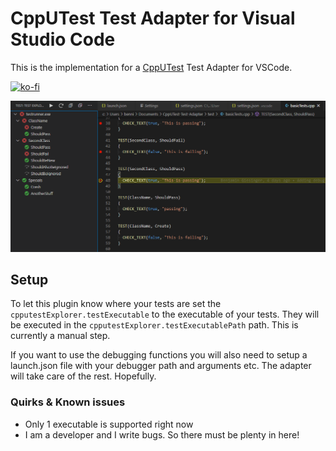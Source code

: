 # CppUTest Test Adapter for Visual Studio Code

This is the implementation for a [CppUTest](https://cpputest.github.io/) Test Adapter for VSCode.

[![ko-fi](https://ko-fi.com/img/githubbutton_sm.svg)](https://ko-fi.com/B0B836FAL)

![tests](img/tests.png)

## Setup

To let this plugin know where your tests are set the ```cpputestExplorer.testExecutable``` to the executable of your tests. They will be executed in the ```cpputestExplorer.testExecutablePath``` path. This is currently a manual step.

If you want to use the debugging functions you will also need to setup a launch.json file with your debugger path and arguments etc. The adapter will take care of the rest. Hopefully.

### Quirks & Known issues
- Only 1 executable is supported right now
- I am a developer and I write bugs. So there must be plenty in here!

